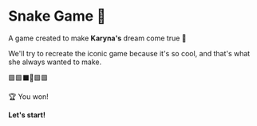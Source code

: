 # Snake Game 🐍
A game created to make **Karyna's** dream come true 🤠

We'll try to recreate the iconic game because it's so cool, and that's what she always wanted to make.



🟩🟩⬛🐍🟩🟩

🏆 You won!


**Let's start!**
